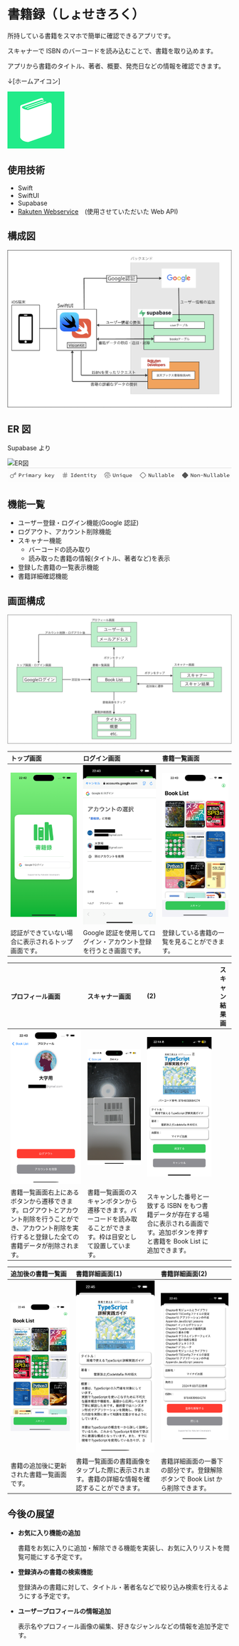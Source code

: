 # 書籍録（しょせきろく）

所持している書籍をスマホで簡単に確認できるアプリです。

スキャナーで ISBN のバーコードを読み込むことで、書籍を取り込めます。

アプリから書籍のタイトル、著者、概要、発売日などの情報を確認できます。

↓[ホームアイコン]

![アイコン](/readme-images/アイコン.png)

## 使用技術

- Swift
- SwiftUI
- Supabase
- [Rakuten Webservice](http://webservice.rakuten.co.jp/)　(使用させていただいた Web API)

## 構成図

![構成図](/readme-images/構成図.png)

## ER 図

Supabase より

![ER図](/readme-images/ER図.png)
![ER図_アイテム](/readme-images/ER図_アイテム.png)

## 機能一覧

- ユーザー登録・ログイン機能(Google 認証)
- ログアウト、アカウント削除機能
- スキャナー機能
  - バーコードの読み取り
  - 読み取った書籍の情報(タイトル、著者など)を表示
- 登録した書籍の一覧表示機能
- 書籍詳細確認機能

## 画面構成

![画面遷移図](/readme-images/画面遷移図.png)

| トップ画面                                         | ログイン画面                                                      | 書籍一覧画面                                            |
| :------------------------------------------------- | :---------------------------------------------------------------- | :------------------------------------------------------ |
| ![トップ画面](/readme-images/トップ画面.png)       | ![Googleログイン画面](/readme-images/Googleログイン画面.png)      | ![書籍一覧画面](/readme-images/書籍一覧画面_追加前.png) |
| 認証ができていない場合に表示されるトップ画面です。 | Google 認証を使用してログイン・アカウント登録を行うとき画面です。 | 登録している書籍の一覧を見ることができます。            |

| プロフィール画面                                                                                                                                             | スキャナー画面                                                                                                   | (2)                                                                                                                                     | スキャン結果画 |
| :----------------------------------------------------------------------------------------------------------------------------------------------------------- | :--------------------------------------------------------------------------------------------------------------- | :-------------------------------------------------------------------------------------------------------------------------------------- | -------------- |
| ![プロフィール画面](/readme-images/プロフィール画面.png)                                                                                                     | ![スキャナー画面](/readme-images/スキャナー画面.PNG)                                                             | ![スキャン結果画面](/readme-images/スキャン結果画面.PNG)                                                                                |
| 書籍一覧画面右上にあるボタンから遷移できます。ログアウトとアカウント削除を行うことができ、アカウント削除を実行すると登録した全ての書籍データが削除されます。 | 書籍一覧画面のスキャンボタンから遷移できます。バーコードを読み取ることができます。枠は目安として設置しています。 | スキャンした番号と一致する ISBN をもつ書籍データが存在する場合に表示される画面です。追加ボタンを押すと書籍を Book List に追加できます。 |

| 追加後の書籍一覧画                                              | 書籍詳細画面(1)                                                                                | 書籍詳細画面(2)                                                               |
| :-------------------------------------------------------------- | :--------------------------------------------------------------------------------------------- | :---------------------------------------------------------------------------- |
| ![追加後の書籍一覧画面](/readme-images/書籍一覧画面_追加後.png) | ![書籍詳細画面(1)](/readme-images/書籍詳細画面_トップ.png)                                     | ![書籍詳細画面(2)](/readme-images/書籍詳細画面_ボトム.png)                    |
| 書籍の追加後に更新された書籍一覧画面です。                      | 書籍一覧画面の書籍画像をタップした際に表示されます。書籍の詳細な情報を確認することができます。 | 書籍詳細画面の一番下の部分です。登録解除ボタンで Book List から削除できます。 |

## 今後の展望

- **お気に入り機能の追加**

  書籍をお気に入りに追加・解除できる機能を実装し、お気に入りリストを閲覧可能にする予定です。

- **登録済みの書籍の検索機能**

  登録済みの書籍に対して、タイトル・著者名などで絞り込み検索を行えるようにする予定です。

- **ユーザープロフィールの情報追加**

  表示名やプロフィール画像の編集、好きなジャンルなどの情報を追加予定です。
